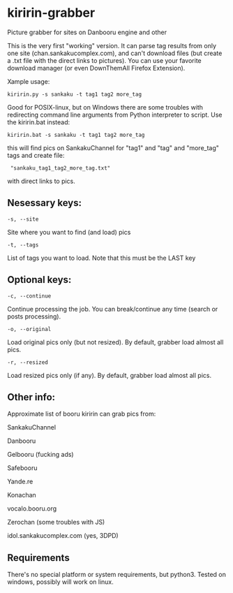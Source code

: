 # kiririn-grabber

Picture grabber for sites on Danbooru engine and other

This is the very first "working" version. It can parse tag results from only
one site (chan.sankakucomplex.com), and can't download files (but create a
.txt file with the direct links to pictures). You can use your favorite
download manager (or even DownThemAll Firefox Extension).

Xample usage:

    kiririn.py -s sankaku -t tag1 tag2 more_tag

Good for POSIX-linux, but on Windows there are some troubles with redirecting
command line arguments from Python interpreter to script. Use the kiririn.bat
instead:

    kiririn.bat -s sankaku -t tag1 tag2 more_tag

this will find pics on SankakuChannel for "tag1" and "tag" and "more_tag" tags
and create file:

     "sankaku_tag1_tag2_more_tag.txt"

with direct links to pics.

Nesessary keys:
-------

    -s, --site
Site where you want to find (and load) pics

    -t, --tags
List of tags you want to load. Note that this must be the LAST key

Optional keys:
-------

    -c, --continue
Continue processing the job. You can break/continue any time (search or posts processing).

    -o, --original
Load original pics only (but not resized). By default, grabber load almost all pics.

    -r, --resized
Load resized pics only (if any). By default, grabber load almost all pics.

Other info:
-------
Approximate list of booru kiririn can grab pics from:

SankakuChannel

Danbooru

Gelbooru (fucking ads)

Safebooru

Yande.re

Konachan

vocalo.booru.org

Zerochan (some troubles with JS)

idol.sankakucomplex.com (yes, 3DPD)

Requirements
-------

There's no special platform or system requirements, but python3. Tested on
windows, possibly will work on linux.

